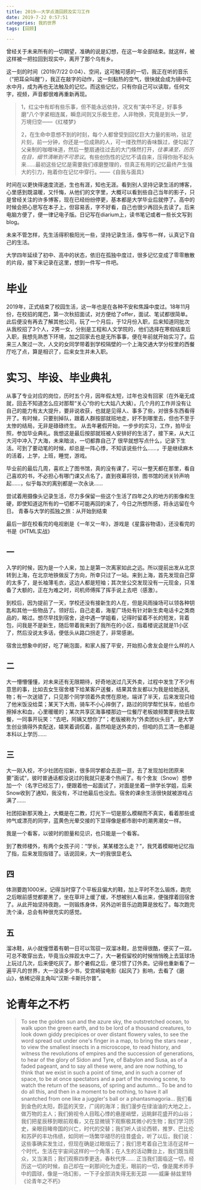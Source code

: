 ```yaml
---
title: 2019——大学点滴回顾及实习工作
date: 2019-7-22 0:57:51
categories: 我的世界
tags: [回顾]

---
```

曾经关于未来所有的一切期望，准确的说是幻想，在这一年全部结束。就这样，被这样被一把拉回到现实中，离开了那个乌有乡。

这一刻的时间（2019/7/22 0:04）、空间，这可触可感的一切，我正在听的音乐（“把耳朵叫醒”），我正在敲字的动作，这一刻黏热的空气，很快就会成为镜中花水中月，成为再也无法触及的记忆。而这些记忆，只有你自己可以读取，任何文字，视频，声音都很难再重新再现。

>1，红尘中有却有些乐事，但不能永远依持，况又有“美中不足，好事多磨“八个字紧相连属，瞬息间则又乐极生悲，人非物换，究竟是到头一梦，万境归空——《红楼梦》
>
>2，在生命中意想不到的时刻，每个人都曾受到回忆巨大力量的影响，驻足片刻，前一分钟，你还是一位成熟的人，可一缕孜然的香味飘过，便勾起了父亲制的咖喱味道，然后一整扇通往过去的大门倏然打开，_往事涌至，历历在目，细节清晰到不可思议_。有些创伤性的记忆不请自来，压得你抬不起头来……最初这些记忆是需要我们琢磨整理的，但真正有用的记忆最终产生强大的引力，拖着你在记忆中穿行。——《自我与面具》

时间在以更快得速度流逝，生也有涯，知也无涯。看到别人坚持记录生活的博客，心里感到既温暖，又忏悔，从他们的文字里，大概可以看到些自己当年的影子，只是曾经关注的许多博客，现在已经纷纷停更，基本都是大学毕业后就停了。高中的时候会把心思写在本子上，但容易丢，字不好看，自己也很少再回头去读了。后来电脑方便了，便一律记电子版。日记写在diarium上，读书笔记或者一些长文写到blog。

未来不管怎样，先生活得积极阳光一些，坚持记录生活，像写书一样，认真记下自己的生活。

大学四年延续了初中、高中的状态，依旧在孤独中度过，很多记忆变成了零零散散的片段，接下来记录在这里，想到一件写一件吧。
# 毕业
2019年，正式结束了校园生活，这一年也是在各种不安和焦躁中度过。18年11月份，在校招的尾巴，第一次秋招面试，对方便给了offer，面试、笔试都很简单。此后便没有再去了解其他公司，玩了一个月后，于12月份入职，后来知道同批次从我校招了3个人，2男一女，分别是工程和人文学院的，他们选择在寒假结束后入职，我想先熟悉下环境，加之回家去也是无所事事，便在年前就开始实习了。后来三人聚过一次，人文的女同学带着到学校隔壁的一个上海交通大学分校里的西餐厅吃了点，算是相识了，后来女生并未入职。

# 实习、毕设、毕业典礼
从事了专业对应的岗位，历时五个月，因年假太短，过年也没有回家（在外毫无成就，回去不知道怎么应对那帮“关心”你的七大姑八大姨）。几个月的工作并没有让自己的能力有太大提升，要非说收获，也就是见得人、事多了些，对很多东西看得开了。有时候，只要别掉队，跟着人群按部就班地走，好不到哪里去，但也不至于太惨的结局，无非是碌碌终生。
从去年暑假开始，一步步的实习，工作，拍毕业照，参加毕业典礼。我想这是最后按部就班被人安排好的生活了，接下来，从大江大河中冲入了大海，未来暗淡，一切都靠自己了
很早就想写点什么，记录下生活。可到了要动笔的时候，却总是一阵心悸，不知该说些什么……，于是继续麻木的活着，上学，上班，睡觉，游戏。

毕业前的最后几周，喜欢上了图书馆，真的没有课了，可以一整天都在那里，看自己喜欢的书，不必担心有哪门课又点名了，直到夜幕将领，图书馆的闭关铃声响起……，似乎每次的离别都是一次永诀……

尝试着用摄像头记录生活，尽力多保留一些这个生活了四年之久的地方的影像和生硬，即使知道这所有的一切都不可能再回的来了，今日之所想所感，将永远留在今日。
青春与大学的孤独之旅：从开始到结束

最后一部在校看完的电视剧是《一年又一年》，游戏是《星露谷物语》，还没看完的书是《HTML实战》
## 一
入学的时候，因为是一个人来，加上是第一次离家如此之远。所以提前出发从北京转到上海，在北京地铁做反了方向，所幸只过了一站。来到上海，首先发现自己穿的太多了，是长袖薄毛衣，这边人都是短袖；其次坐公交发现没有一元现金，只准备了大额的，正在为难之时，司机师傅挥了挥手说上去吧（感激）。

到校后，因为提前了一天，学校还没有接新生的人在，但是风雨操场可以领各种钥匙和其他一些物品了。领好后，自己走着，海星广场处有针对新生卖电话卡之类商品的，略过。想尽早找到宿舍，途中遇一学姐看，记得时留着不长的短发，背着包，问我是不是新生，随后带着我来到了我所在的小区，指着楼说这就是11小区了，然后没说太多话，便低头从路口拐走了，非常感谢。

宿舍比想象中的好，吃了碗泡面，和家人报了平安，开始担心舍友会是什么样的人
## 二
大一懵懵懂懂，对未来还有无限期待，好奇地送过几天外卖，过程中发生了不少有意思的事，比如去女生宿舍楼下给某客户送餐，结果其舍友都以为我是给她送礼物；有一次送错了，只见那个同学领着外卖愣在原地，端详了半天，后来发现只给了他米饭没给菜；某天下大雨，骑车不小心摔倒了，路过的同学帮忙扶车，给纸巾擦掉水和血，心里暖暖的；某次共享区海事楼那边一位餐厅老板娘频繁要我快去取餐，一同事开玩笑：“去吧，阿姨又想你了”；老版被称为“外卖团伙头目”，是大学生创业搞得外卖配送，嬉笑着调侃着，虽然咱是送外卖的，但咱的员工清一色都是本科以上学历……
## 三
大一刚入校，不少社团在招新，很多同学都会去逛一逛，去了发现加社团原来要”面试“，彼时普通话都没说过的我就只是凑个热闹了。有个舍友（Snow）想参加一个（名字已经忘了），便跟着他一起面试了，对面是坐着一排学长学姐，后来Snow收到了通知，我没有，不过他最后也没去。宿舍的课余生活很快就被游戏占满了……

社团招新那天晚上，大概是在二教，灯光下一切是那么模糊而不真实，看着那些或帅气或漂亮的同学，蓝黄色光晕交接的下显得像是都市剧中的潮男潮女一样。

我是一个看客，以彼时的胆量和见识，也只能是一个看客。

到了教师楼外，有两个女孩子问：“学长，某某楼怎么走？”，我凭着模糊地记忆指了指，后来发现指错了。话说回来，大一的我很显老么
## 四
体测要跑1000米，记得当时穿了个平板且偏大的鞋，加上平时不怎么锻炼，跑完之后眼前感觉都要黑了，坐在草坪上缓了缓，不想被别人看出来，便强撑着回宿舍了。从此开始坚持夜跑，一则锻炼身体，另外边听音乐边跑算是放松了。每次跑完洗个澡，总会有种很充实的感觉。

## 五
溜冰鞋，从小就憧憬着有朝一日可以驾驭一双溜冰鞋，总觉得很酷，便买了一双。可总不敢穿出去，毕竟当众摔跤太中二了，大一暑假留校的时候悄悄晚上去篮球场上玩过几次，后来便吃灰了。那个暑假之后，便习惯了订外卖。记得也重新看了一遍平凡的世界，大一没读多少书，受宫崎骏电影《起风了》影响，去看了《磨山》，依稀记得主角叫“汉斯·卡斯托尔普”。

# 论青年之不朽
>To see the golden sun and the azure sky, the outstretched ocean, to walk upon the green earth, and to be lord of a thousand creatures, to look down giddy precipices or over distant flowery vales, to see the word spread out under one's finger in a map, to bring the stars near , to view the smallest insects in a microscope, to read history, and witness the revolutions of empires and the succession of generations, to hear of the glory of Sidon and Tyre, of Babylon and Susa, as of a faded pageant, and to say all these were, and are now nothing, to think that we exist in such a point of time, and in such a corner of space, to be at once spectators and a part of the moving scene, to watch the return of the seasons, of spring and autumn...
>To be and to do all this, and then in a moment to be nothing, to have it all snantched from one like a juggler's ball or a phantasmagoria...
>我们看到金色的太阳，蔚蓝的天空，广阔的海洋；我们漫步在绿油油的大地之上，做万物的主人；我们俯视令人目眩心悸的悬崖峭壁，远眺鲜花盛开的山谷；我们把星辰移到眼前观看，又在显微镜下观察极其微小的生物；我们学习历史，亲眼目睹帝国的兴亡，时代的交替；我们听人谈论西顿，推罗、巴比伦和苏萨的丰功伟绩，如同听一场繁华褪尽的往昔盛会，听了以后，我们说：这些事确实发生过，但现在确是过眼烟云了；我们思考着自己生活在这样一个时代，生活在宇宙间这样的一个角落；在人生的活动舞台上，我们既当观众，又当演员；我们观察四季更迭，春秋代序……
>正当我们面临这一切，经历这一切的时候，自己却在一刹那间化为虚无，眼前的一切，像是魔术师手中的圆球，像是一场幻影，一下子全部消失得无影无踪
>——威廉·赫兹里特《论青年之不朽》

